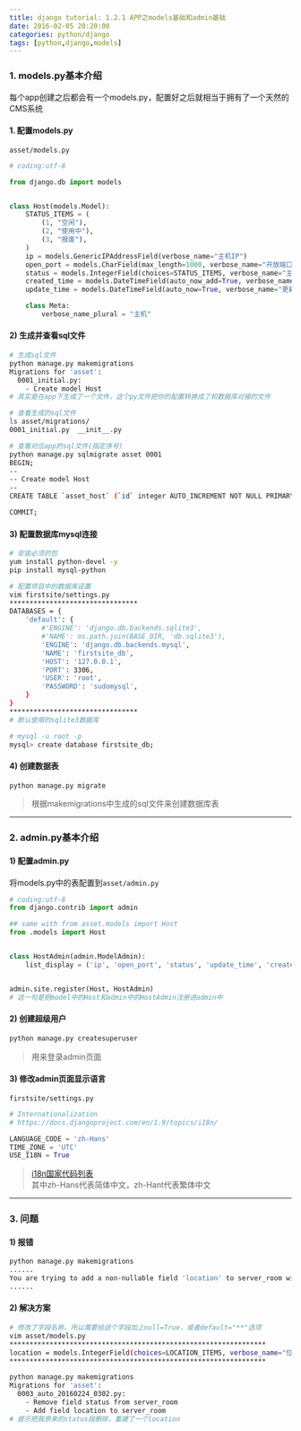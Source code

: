 ```yaml
---
title: django tutorial: 1.2.1 APP之models基础和admin基础
date: 2016-02-05 20:20:00
categories: python/django
tags: [python,django,models]
---
```


### 1. models.py基本介绍
每个app创建之后都会有一个models.py，配置好之后就相当于拥有了一个天然的CMS系统
#### 1. 配置models.py
`asset/models.py`
``` python
# coding:utf-8

from django.db import models


class Host(models.Model):
    STATUS_ITEMS = (
        (1, "空闲"),
        (2, "使用中"),
        (3, "报废"),
    )
    ip = models.GenericIPAddressField(verbose_name="主机IP")
    open_port = models.CharField(max_length=1000, verbose_name="开放端口")
    status = models.IntegerField(choices=STATUS_ITEMS, verbose_name="主机状态")
    created_time = models.DateTimeField(auto_now_add=True, verbose_name="创建时间")
    update_time = models.DateTimeField(auto_now=True, verbose_name="更新时间")

    class Meta:
        verbose_name_plural = "主机"
```

#### 2) 生成并查看sql文件
``` bash
# 生成sql文件
python manage.py makemigrations
Migrations for 'asset':
  0001_initial.py:
    - Create model Host
# 其实是在app下生成了一个文件，这个py文件把你的配置转换成了和数据库对接的文件

# 查看生成的sql文件
ls asset/migrations/
0001_initial.py  __init__.py

# 查看对应app的sql文件(指定序号)
python manage.py sqlmigrate asset 0001
BEGIN;
--
-- Create model Host
--
CREATE TABLE `asset_host` (`id` integer AUTO_INCREMENT NOT NULL PRIMARY KEY, `ip` char(39) NOT NULL, `open_port` varchar(1000) NOT NULL, `status` integer NOT NULL, `created_time` datetime(6) NOT NULL, `update_time` datetime(6) NOT NULL);

COMMIT;
```

#### 3) 配置数据库mysql连接
``` bash
# 安装必须的包
yum install python-devel -y
pip install mysql-python

# 配置项目中的数据库设置
vim firstsite/settings.py
********************************
DATABASES = {
    'default': {
        #'ENGINE': 'django.db.backends.sqlite3',
        #'NAME': os.path.join(BASE_DIR, 'db.sqlite3'),
        'ENGINE': 'django.db.backends.mysql',
        'NAME': 'firstsite_db',
        'HOST': '127.0.0.1',
        'PORT': 3306,
        'USER': 'root',
        'PASSWORD': 'sudomysql',
    }
}
********************************
# 默认使用的sqlite3数据库

# mysql -u root -p
mysql> create database firstsite_db;
```

#### 4) 创建数据表
``` bash
python manage.py migrate
```
> 根据makemigrations中生成的sql文件来创建数据库表

---

### 2. admin.py基本介绍
#### 1) 配置admin.py
将models.py中的表配置到`asset/admin.py`
``` python
# coding:utf-8
from django.contrib import admin

## same with from asset.models import Host
from .models import Host


class HostAdmin(admin.ModelAdmin):
    list_display = ('ip', 'open_port', 'status', 'update_time', 'created_time')


admin.site.register(Host, HostAdmin)
# 这一句是把model中的Host和admin中的HostAdmin注册进admin中
```

#### 2) 创建超级用户
``` bash
python manage.py createsuperuser
```
> 用来登录admin页面

#### 3) 修改admin页面显示语言
`firstsite/settings.py`
``` python
# Internationalization
# https://docs.djangoproject.com/en/1.9/topics/i18n/

LANGUAGE_CODE = 'zh-Hans'
TIME_ZONE = 'UTC'
USE_I18N = True
```
> [i18n国家代码列表](http://www.i18nguy.com/unicode/language-identifiers.html)  
其中zh-Hans代表简体中文，zh-Hant代表繁体中文

---

### 3. 问题
#### 1) 报错
``` bash
python manage.py makemigrations
......
You are trying to add a non-nullable field 'location' to server_room without a default; we can\'t do that (the database needs something to populate existing rows).
......
```

#### 2) 解决方案
``` bash
# 修改了字段名称，所以需要给这个字段加上null=True，或者default="**"选项
vim asset/models.py
****************************************************************
location = models.IntegerField(choices=LOCATION_ITEMS, verbose_name="位置", null=True)
****************************************************************

python manage.py makemigrations
Migrations for 'asset':
  0003_auto_20160224_0302.py:
    - Remove field status from server_room
    - Add field location to server_room
# 提示把我原来的status段删除，重建了一个location
```
